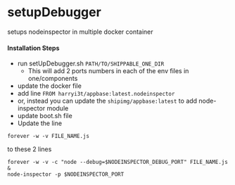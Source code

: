 # setupDebugger
setups nodeinspector in multiple docker container

#### Installation Steps
 - run setUpDebugger.sh `PATH/TO/SHIPPABLE_ONE_DIR`
   - This will add 2 ports numbers in each of the env files in one/components
 - update the docker file
  - add line `FROM harryi3t/appbase:latest.nodeinspector`
  - or, instead you can update the `shipimg/appbase:latest` to add node-inspector module
 - update boot.sh file
  - Update the line 
  ```
  forever -w -v FILE_NAME.js
  ```
  to these 2 lines
  ```
  forever -w -v -c "node --debug=$NODEINSPECTOR_DEBUG_PORT" FILE_NAME.js &
  node-inspector -p $NODEINSPECTOR_PORT
  ```
